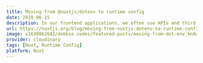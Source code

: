 ```yaml
---
title: Moving from @nuxtjs/dotenv to runtime config
date: 2020-06-15
description: In our frontend applications, we often use APIs and third-party integrations which require us to use configuration data which is usually provided by environment variables. These variables should not be exposed to the frontend as the browser environment is accessible by all visitors.
url: https://nuxtjs.org/blog/moving-from-nuxtjs-dotenv-to-runtime-config
image: v1630862642/debbie.codes/featured-posts/moving-from-dot-env_kn8gra
provider: cloudinary
tags: [Nuxt, Runtime Config]
platform: Nuxt
---
```

